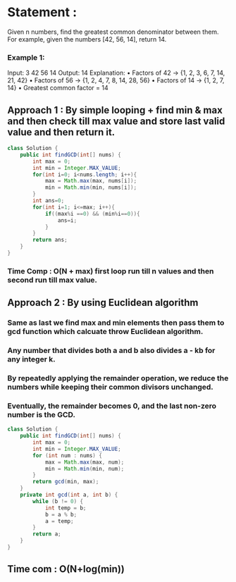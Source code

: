 #  Statement : 
Given n numbers, find the greatest common denominator between them.
For example, given the numbers [42, 56, 14], return 14.
###  Example 1:
Input:
3
42 56 14
Output:
14
Explanation:
• Factors of 42 → {1, 2, 3, 6, 7, 14, 21, 42}
• Factors of 56 → {1, 2, 4, 7, 8, 14, 28, 56}
• Factors of 14 → {1, 2, 7, 14}
• Greatest common factor = 14
##  Approach 1 : By simple looping + find min & max and then check till max value and store last valid value and then return it.
```java
class Solution {
    public int findGCD(int[] nums) {
        int max = 0;
        int min = Integer.MAX_VALUE;
        for(int i=0; i<nums.length; i++){
            max = Math.max(max, nums[i]);
            min = Math.min(min, nums[i]);
        }
        int ans=0;
        for(int i=1; i<=max; i++){
            if((max%i ==0) && (min%i==0)){
                ans=i;
            }
        }
        return ans;
    }
}
```
###  Time Comp : O(N + max) first loop run till n values and then second run till max value.
##  Approach 2 : By  using Euclidean algorithm
###  Same as last we find max and min elements then pass them to gcd function which calcuate throw Euclidean algorithm.
###  Any number that divides both a and b also divides a - kb for any integer k.
###  By repeatedly applying the remainder operation, we reduce the numbers while keeping their common divisors unchanged.
###  Eventually, the remainder becomes 0, and the last non-zero number is the GCD.
```java
class Solution {
    public int findGCD(int[] nums) {
        int max = 0;
        int min = Integer.MAX_VALUE;
        for (int num : nums) {
            max = Math.max(max, num);
            min = Math.min(min, num);
        }
        return gcd(min, max);
    }
    private int gcd(int a, int b) {
        while (b != 0) {
            int temp = b;
            b = a % b;
            a = temp;
        }
        return a;
    }
}

```
##  Time com : O(N+log(min))
